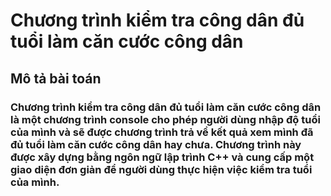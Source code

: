 # Chương trình kiểm tra công dân đủ tuổi làm căn cước công dân 
## Mô tả bài toán 
### Chương trình kiểm tra công dân đủ tuổi làm căn cước công dân là một chương trình console cho phép người dùng nhập độ tuổi của mình và sẽ được chương trình trả về kết quả xem mình đã đủ tuổi làm căn cước công dân hay chưa. Chương trình này được xây dựng bằng ngôn ngữ lập trình C++ và cung cấp một giao diện đơn giản để người dùng thực hiện việc kiểm tra tuổi của mình.
